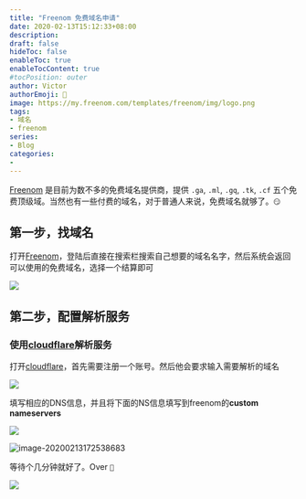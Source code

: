 ```yaml
---
title: "Freenom 免费域名申请"
date: 2020-02-13T15:12:33+08:00
description:
draft: false
hideToc: false
enableToc: true
enableTocContent: true
#tocPosition: outer
author: Victor
authorEmoji: 👻
image: https://my.freenom.com/templates/freenom/img/logo.png
tags:
- 域名
- freenom
series:
- Blog
categories:
-
---
```


[Freenom](https://my.freenom.com/) 是目前为数不多的免费域名提供商，提供 `.ga`, `.ml`, `.gq`, `.tk`, `.cf` 五个免费顶级域。当然也有一些付费的域名，对于普通人来说，免费域名就够了。<span><code>:smirk:</code></span>

<!--more-->

## 第一步，找域名

打开[Freenom](https://my.freenom.com/)，登陆后直接在搜索栏搜索自己想要的域名名字，然后系统会返回可以使用的免费域名，选择一个结算即可

![](https://gitee.com/wujiahong1998/MyBed/raw/master/img/20200213152156.png)

## 第二步，配置解析服务

### 使用[cloudflare](https://dash.cloudflare.com/)解析服务

打开[cloudflare](https://dash.cloudflare.com/)，首先需要注册一个账号。然后他会要求输入需要解析的域名

![](https://gitee.com/wujiahong1998/MyBed/raw/master/img/20200213170834.png)

填写相应的DNS信息，并且将下面的NS信息填写到freenom的**custom nameservers**

![](https://gitee.com/wujiahong1998/MyBed/raw/master/img/20200213172405.png)

![image-20200213172538683](C:/Users/Victor/AppData/Roaming/Typora/typora-user-images/image-20200213172538683.png)

等待个几分钟就好了。Over <span><code>:crossed_fingers:</code></span>

![](https://gitee.com/wujiahong1998/MyBed/raw/master/img/20200213173948.png)

